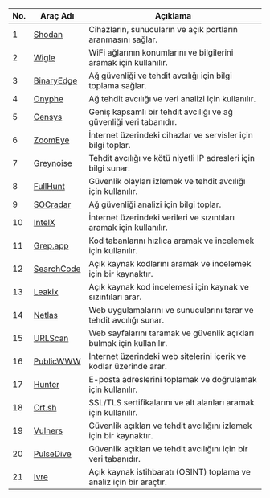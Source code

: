 | No. | Araç Adı                                          | Açıklama                                                                                     |
| --- | ------------------------------------------------- | --------------------------------------------------------------------------------------------- |
| 1   | [Shodan](https://www.shodan.io)                  | Cihazların, sunucuların ve açık portların aranmasını sağlar.                                |
| 2   | [Wigle](https://wigle.net)                       | WiFi ağlarının konumlarını ve bilgilerini aramak için kullanılır.                            |
| 3   | [BinaryEdge](https://app.binaryedge.io)          | Ağ güvenliği ve tehdit avcılığı için bilgi toplama sağlar.                                    |
| 4   | [Onyphe](https://onyphe.io)                      | Ağ tehdit avcılığı ve veri analizi için kullanılır.                                          |
| 5   | [Censys](https://censys.io)                      | Geniş kapsamlı bir tehdit avcılığı ve ağ güvenliği veri tabanıdır.                           |
| 6   | [ZoomEye](https://zoomeye.org)                   | İnternet üzerindeki cihazlar ve servisler için bilgi toplar.                                   |
| 7   | [Greynoise](https://viz.greynoise.io)            | Tehdit avcılığı ve kötü niyetli IP adresleri için bilgi sunar.                                |
| 8   | [FullHunt](https://fullhunt.io)                  | Güvenlik olayları izlemek ve tehdit avcılığı için kullanılır.                                  |
| 9   | [SOCradar](https://socradar.io)                  | Ağ güvenliği analizi için bilgi toplar.                                                        |
| 10  | [IntelX](https://intelx.io)                      | İnternet üzerindeki verileri ve sızıntıları aramak için kullanılır.                            |
| 11  | [Grep.app](https://grep.app)                      | Kod tabanlarını hızlıca aramak ve incelemek için kullanılır.                                   |
| 12  | [SearchCode](https://searchcode.com)              | Açık kaynak kodlarını aramak ve incelemek için bir kaynaktır.                                   |
| 13  | [Leakix](https://leakix.net)                      | Açık kaynak kod incelemesi için kaynak ve sızıntıları arar.                                     |
| 14  | [Netlas](https://app.netlas.io)                  | Web uygulamalarını ve sunucularını tarar ve tehdit avcılığı sunar.                               |
| 15  | [URLScan](https://urlscan.io)                    | Web sayfalarını taramak ve güvenlik açıkları bulmak için kullanılır.                            |
| 16  | [PublicWWW](https://publicwww.com)                | İnternet üzerindeki web sitelerini içerik ve kodlar üzerinde arar.                               |
| 17  | [Hunter](https://hunter.io)                      | E-posta adreslerini toplamak ve doğrulamak için kullanılır.                                    |
| 18  | [Crt.sh](https://crt.sh)                          | SSL/TLS sertifikalarını ve alt alanları aramak için kullanılır.                                  |
| 19  | [Vulners](https://vulners.com)                    | Güvenlik açıkları ve tehdit avcılığını izlemek için bir kaynaktır.                                  |
| 20  | [PulseDive](https://pulsedive.com)                | Güvenlik açıkları ve tehdit avcılığını için bir veri tabanıdır.                                   |
| 21  | [Ivre](https://ivre.rocks)                        | Açık kaynak istihbaratı (OSINT) toplama ve analiz için bir araçtır.                               |
